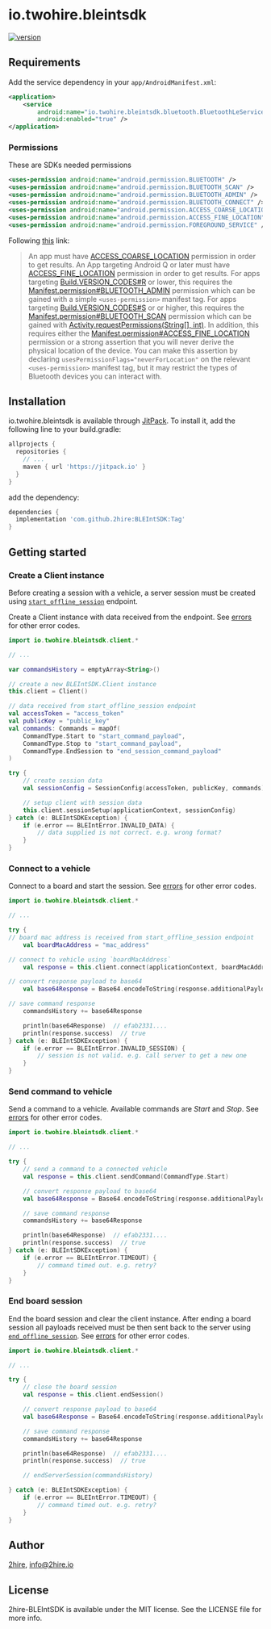 # io.twohire.bleintsdk

[![version](https://jitpack.io/v/2hire/BLEIntSDK.svg)](https://jitpack.io/#2hire/BLEIntSDK)

## Requirements

Add the service dependency in your `app/AndroidManifest.xml`:

```xml
<application>
    <service
        android:name="io.twohire.bleintsdk.bluetooth.BluetoothLeService"
        android:enabled="true" />
</application>
```

### Permissions

These are SDKs needed permissions

```xml
<uses-permission android:name="android.permission.BLUETOOTH" />
<uses-permission android:name="android.permission.BLUETOOTH_SCAN" />
<uses-permission android:name="android.permission.BLUETOOTH_ADMIN" />
<uses-permission android:name="android.permission.BLUETOOTH_CONNECT" />
<uses-permission android:name="android.permission.ACCESS_COARSE_LOCATION" />
<uses-permission android:name="android.permission.ACCESS_FINE_LOCATION" />
<uses-permission android:name="android.permission.FOREGROUND_SERVICE" />
```

Following [this](https://developer.android.com/reference/android/bluetooth/le/BluetoothLeScanner#startScan(android.bluetooth.le.ScanCallback)) link:

> An app must have [ACCESS_COARSE_LOCATION](https://developer.android.com/reference/android/Manifest.permission#ACCESS_COARSE_LOCATION)
permission in order to get results. An App targeting Android Q or later must have
[ACCESS_FINE_LOCATION](https://developer.android.com/reference/android/Manifest.permission#ACCESS_FINE_LOCATION)
permission in order to get results.
For apps targeting [Build.VERSION_CODES#R](https://developer.android.com/reference/android/os/Build.VERSION_CODES#R)
or lower, this requires the [Manifest.permission#BLUETOOTH_ADMIN](https://developer.android.com/reference/android/Manifest.permission#BLUETOOTH_ADMIN)
permission which can be gained with a simple `<uses-permission>` manifest tag.
For apps targeting [Build.VERSION_CODES#S](https://developer.android.com/reference/android/os/Build.VERSION_CODES#S)
or or higher, this requires the [Manifest.permission#BLUETOOTH_SCAN](https://developer.android.com/reference/android/Manifest.permission#BLUETOOTH_SCAN)
permission which can be gained with
[Activity.requestPermissions(String[], int)](https://developer.android.com/reference/android/app/Activity#requestPermissions(java.lang.String[],%20int)).
In addition, this requires either the [Manifest.permission#ACCESS_FINE_LOCATION](https://developer.android.com/reference/android/Manifest.permission#ACCESS_FINE_LOCATION)
permission or a strong assertion that you will never derive the physical location of the device.
You can make this assertion by declaring `usesPermissionFlags="neverForLocation"` on the relevant
`<uses-permission>` manifest tag, but it may restrict the types of Bluetooth devices you can interact with.

## Installation

io.twohire.bleintsdk is available through [JitPack](https://jitpack.io/#2hire/BLEIntSDK/Tag). To install
it, add the following line to your build.gradle:

```gradle
allprojects {
  repositories {
    // ...
    maven { url 'https://jitpack.io' }
  }
}
```

add the dependency:

```gradle
dependencies {
  implementation 'com.github.2hire:BLEIntSDK:Tag'
}
```

## Getting started

### Create a Client instance

Before creating a session with a vehicle, a server session must be created using [`start_offline_session`](../../../docs/endpoints.md#starting-a-offline-session) endpoint.

Create a Client instance with data received from the endpoint. See [errors](../../../docs/sdk.md#error-codes) for other error codes.

```kotlin
import io.twohire.bleintsdk.client.*

// ...

var commandsHistory = emptyArray<String>()

// create a new BLEIntSDK.Client instance
this.client = Client()

// data received from start_offline_session endpoint
val accessToken = "access_token"
val publicKey = "public_key"
val commands: Commands = mapOf(
    CommandType.Start to "start_command_payload",
    CommandType.Stop to "start_command_payload",
    CommandType.EndSession to "end_session_command_payload"
)

try {
    // create session data
    val sessionConfig = SessionConfig(accessToken, publicKey, commands)

    // setup client with session data
    this.client.sessionSetup(applicationContext, sessionConfig)
} catch (e: BLEIntSDKException) {
    if (e.error == BLEIntError.INVALID_DATA) {
        // data supplied is not correct. e.g. wrong format?
    }
}
```

### Connect to a vehicle

Connect to a board and start the session. See [errors](../../../docs/sdk.md#error-codes) for other error codes.

```kotlin
import io.twohire.bleintsdk.client.*

// ...

try {
// board mac address is received from start_offline_session endpoint
    val boardMacAddress = "mac_address"

// connect to vehicle using `boardMacAddress`
    val response = this.client.connect(applicationContext, boardMacAddress)

// convert response payload to base64
    val base64Response = Base64.encodeToString(response.additionalPayload, Base64.NO_WRAP)

// save command response
    commandsHistory += base64Response

    println(base64Response)  // efab2331....
    println(response.success)  // true
} catch (e: BLEIntSDKException) {
    if (e.error == BLEIntError.INVALID_SESSION) {
        // session is not valid. e.g. call server to get a new one
    }
}
```

### Send command to vehicle

Send a command to a vehicle. Available commands are _Start_ and _Stop_. See [errors](../../../docs/sdk.md#error-codes) for other error codes.

```kotlin
import io.twohire.bleintsdk.client.*

// ...

try {
    // send a command to a connected vehicle
    val response = this.client.sendCommand(CommandType.Start)

    // convert response payload to base64
    val base64Response = Base64.encodeToString(response.additionalPayload, Base64.NO_WRAP)

    // save command response
    commandsHistory += base64Response

    println(base64Response)  // efab2331....
    println(response.success)  // true
} catch (e: BLEIntSDKException) {
    if (e.error == BLEIntError.TIMEOUT) {
        // command timed out. e.g. retry?
    }
}
```

### End board session

End the board session and clear the client instance. After ending a board session all payloads received must be then sent back to the server using [`end_offline_session`](../../../docs/endpoints.md#ending-a-offline-session). See [errors](../../../docs/sdk.md#error-codes) for other error codes.

```kotlin
import io.twohire.bleintsdk.client.*

// ...

try {
    // close the board session
    val response = this.client.endSession()

    // convert response payload to base64
    val base64Response = Base64.encodeToString(response.additionalPayload, Base64.NO_WRAP)

    // save command response
    commandsHistory += base64Response

    println(base64Response)  // efab2331....
    println(response.success)  // true

    // endServerSession(commandsHistory)

} catch (e: BLEIntSDKException) {
    if (e.error == BLEIntError.TIMEOUT) {
        // command timed out. e.g. retry?
    }
}
```

## Author

[2hire](https://2hire.io), info@2hire.io

## License

2hire-BLEIntSDK is available under the MIT license. See the LICENSE file for more info.
